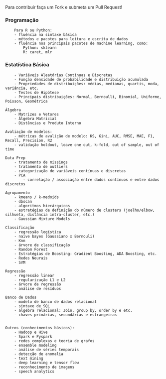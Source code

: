 Para contribuir faça um Fork e submeta um Pull Request!

### Programação
		Para R ou Python:
		- fluência na sintaxe básica
		- métodos e pacotes para leitura e escrita de dados
		- fluência nos principais pacotes de machine learning, como:
			Python: sklearn
			R: caret, mlr
	
### Estatística Básica
		- Variáveis Aleatórias Contínuas e Discretas
		- Função densidade de probabilidade e distribuição acumulada
		- Propriedades de distribuições: médias, medianas, quartis, moda, variância, etc.
		- Testes de Hipótese
		- Principais distribuições: Normal, Bernoulli, Binomial, Uniforme, Poisson, Geométrica
	
	Álgebra
		- Matrizes e Vetores
		- Álgebra Matricial
		- Distâncias e Produto Interno
	
	Avaliação de modelos:
		- métricas de avalição de modelo: KS, Gini, AUC, RMSE, MAE, F1, Recall, Precision, R2
		- validação holdout, leave one out, k-fold, out of sample, out of time
	
	Data Prep
		- tratamento de missings
		- tratamento de outliers
		- categorização de variáveis contínuas e discretas
		- PCA
	        - correlação / associação entre dados contínuos e entre dados discretos
	
	Agrupamento
		- kmeans / k-medoids
		- dbscan
		- algoritmos hierárquicos
		- estratégias de definição do número de clusters (joelho/elbow, silhueta, distância intra-cluster, etc.)
		- Gaussian Mixture Models
	
	Classificação
		- regressão logística
		- naive bayes (Gaussiano x Bernouli)
		- Knn
		- árvore de classificação
		- Random Forest
		- Estratégias de Boosting: Gradient Boosting, ADA Boosting, etc.
		- Redes Neurais
		- SVM
	 
	Regressão
		- regressão linear
		- regularização L1 e L2
		- árvore de regressão
		- análise de resíduos
	
	Banco de Dados
		- modelo de banco de dados relacional
		- sintaxe de SQL
		- algebra relacional: Join, group by, order by e etc.
		- chaves primárias, secundárias e estrangeiras 
	
	
	Outros (conhecimentos básicos):
		- Hadoop e Hive
		- Spark e Pyspark
		- redes complexas e teoria de grafos
		- ensemble modeling
		- análise de séries temporais
		- detecção de anomalia
		- text mining
		- deep learning e tensor flow
		- reconhecimento de imagens
		- speech analytics
